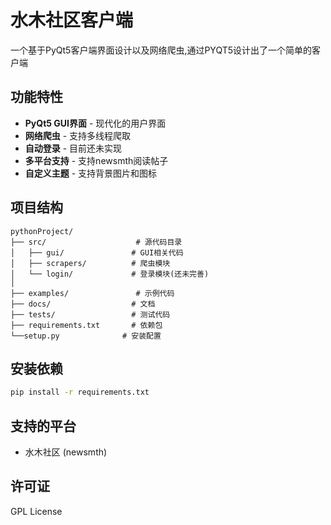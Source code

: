 # 水木社区客户端

一个基于PyQt5客户端界面设计以及网络爬虫,通过PYQT5设计出了一个简单的客户端

## 功能特性

-  **PyQt5 GUI界面** - 现代化的用户界面
-  **网络爬虫** - 支持多线程爬取
-  **自动登录** - 目前还未实现
-  **多平台支持** - 支持newsmth阅读帖子
-  **自定义主题** - 支持背景图片和图标

## 项目结构

```
pythonProject/
├── src/                    # 源代码目录
│   ├── gui/               # GUI相关代码
│   ├── scrapers/          # 爬虫模块
│   └── login/             # 登录模块(还未完善)
│   
├── examples/               # 示例代码
├── docs/                  # 文档
├── tests/                 # 测试代码
├── requirements.txt       # 依赖包
└──setup.py              # 安装配置
```

## 安装依赖

```bash
pip install -r requirements.txt
```

## 支持的平台

- 水木社区 (newsmth)

## 许可证

GPL License
